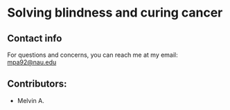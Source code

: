 # Solving blindness and curing cancer

## Contact info
For questions and concerns, you can reach me at my email: mpa92@nau.edu

## Contributors:
* Melvin A.

